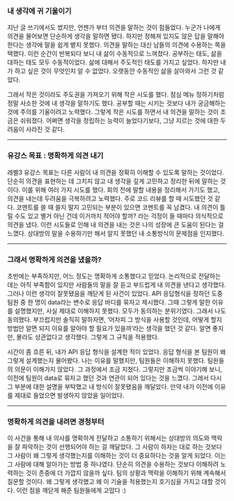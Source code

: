 ### 내 생각에 귀 기울이기
지난 글 쓰기에서도 썼지만, 언젠가 부터 의견을 말하는 것이 힘들었다.
누군가 나에게 의견을 물어보면 단순하게 생각을 말하면 됐다.
하지만 정해져 있지도 않은 답을 말해야 한다는 생각에 말을 쉽게 뱉지 못했다.
의견을 말하는 대신 남들의 의견에 수용하는 쪽을 택했다. 이런 순간이 반복되다 보니 내 삶이 수동적으로 느껴졌다.
공부하는 태도, 삶을 대하는 태도 모두 수동적이었다. 삶에 대해서 주도적인 태도를 가지고 싶었다.
하지만 내가 하고 싶은 것이 무엇인지 알 수 없었다.
오랫동안 수동적인 삶을 살아와서 그런 것 같았다.

그래서 작은 것이라도 주도권을 가져오기 위해 작은 시도를 했다.
점심 메뉴 정하기처럼 정말 사소한 것에 내 생각을 말하기도 했다.
공부할 때는 시키는 것보다 내가 궁금해하는 것에 주의를 기울이려고 노력했다.
그렇게 작은 시도를 하면서 내 의견을 말하는 것이 조금은 쉬워졌다.
어쩌면 생각을 정립하는 능력이 늘었다기보다, 그냥 지르는 것에 대한 두려움이 사라진 것 같다.

---

### 유강스 목표 : 명확하게 의견 내기
레벨3 유강스 목표는 다른 사람이 내 의견을 정확히 이해할 수 있도록 말하는 것이었다.
단순히 의견을 표현하는 데 그치지 않고 내 생각을 깊게 고민하고 정리한 뒤에 말하는 것이다.
이를 위해 여러 가지 시도를 했다. 회의 전에 말할 내용을 정리해서 가기도 했고, 의견을 내는데 두려움을 극복하려고 노력했다.
주로 코드 리뷰를 할 때 시도했던 것 같다. 코멘트를 쓸 때 쓸지 말지 고민되는 부분이 있으면 코멘트를 꼭 남겼다.
내 의견이 틀릴 수도 있고 별거 아닌 건데 이거까지 적어야 할까? 라는 걱정이 들 때마다 의식적으로 의견을 냈다.
이런 시도들로 인해 내 의견을 내는 것은 나의 성장에 큰 도움이 된다는 걸 느꼈다.
상대방의 말을 수용하기만 해서 알지 못했던 내 소통방식의 문제점을 인지했다.

---

### 그래서 명확하게 의견을 냈을까?
초반에는 부족하지만, 어느 정도는 명확하게 소통했다고 믿었다.
논리적으로 전달하는 데는 아직 부족함이 있지만 사람들의 말을 잘 듣고 부드럽게 내 의견을 낸다고 생각했다.
그러나 이런 생각이 잘못됐음을 깨닫게 된 사건이 있었다.
API 응답형식을 정하던 도중 팀원 중 한 명이 data라는 변수로 응답 바디를 묶자고 제시했다.
그때 그렇게 말한 이유를 설명했지만, 사실 제대로 이해하지 못했다. 모두가 동의하는 분위기였다. 그래서 나도 동의했다.
부끄럽지만 솔직히 말하자면, ‘어차피 그 방식을 사용할 것인데, 어떻게 할지 방법만 알면 되지 이유를 알아야 할 필요가 있을까’라는 생각을 했던 것 같다.
알면 좋지만, 몰라도 상관없다고 생각했다. 그렇게 그 규칙을 적용했다.

시간이 좀 흐른 뒤, 내가 API 응답 형식을 설계한 적이 있었다.
응답 형식을 본 팀원이 왜 그렇게 설계했는지 물어봤다.
나는 이유를 말했지만, 팀원들은 이해하지 못했다. 팀원들의 의문이 이해가지 않았다. 그 과정에서 조금 지쳤다.
그렇지만 조금씩 이야기해 보니, 이전에 팀원이 data로 묶자고 했던 것과 연관이 되어 있다는 것을 느꼈다.
그래서 다시 그 부분에 대한 설명을 부탁했고 내 방식이 잘못됐음을 깨달았다.
만약 내가 이전에 이유를 제대로 들었으면 발생하지 않았을 일이었다.

---

### 명확하게 의견을 내려면 경청부터
이 사건을 통해 내 의사를 명확하게 전달하고 소통하기 위해서는 상대방의 의도와 맥락을 잘 파악하는 것이 선행되어야 하는 걸 깨달았다.
그 사람이 하자는 대로 하는 것보다 그 사람이 왜 그렇게 생각했는지를 이해하는 것이 더 중요하다는 것을 알게 되었다.
이는 그 사람에 대해 알아가는 방법 중 하나였다.
단순히 의견을 수용하는 것보다 이해하려 노력하는 것이 존중에 더 가깝지 않을까 싶다.
팀의 상황과 맥락을 이해하기 위해 계속해서 질문할 것이다.
왜 그렇게 생각했고 왜 이 기술을 적용했는지 호기심을 가지고 대할 것이다. 이런 점을 깨닫게 해준 팀원들에게 고맙다 :)
